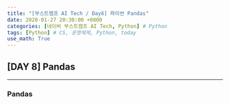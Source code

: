```yaml
---
title: "[부스트캠프 AI Tech / Day6] 파이썬 Pandas"
date: 2020-01-27 20:30:00 +0800
categories: [네이버 부스트캠프 AI Tech, Python] # Python
tags: [Python] # CS, 운영체제, Python, today
use_math: True
---
```



## **[DAY 8] Pandas**

---

### **Pandas**